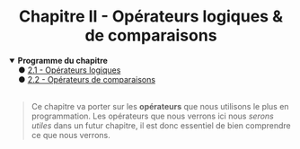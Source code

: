 <center><h1>Chapitre II - Opérateurs logiques & de comparaisons</h1></center>

<details open="open"><summary><b>Programme du chapitre</b></summary>
&nbsp;&nbsp;&nbsp;&nbsp;● <a href="./Logic.md" title="Opérateurs logiques">2.1 - Opérateurs logiques</a><br>
&nbsp;&nbsp;&nbsp;&nbsp;● <a href="./Comparison.md" title="Opérateurs de comparaison">2.2 - Opérateurs de comparaisons</a><br>
</details>
<br>

> Ce chapitre va porter sur les **opérateurs** que nous utilisons le plus en programmation. Les opérateurs que nous verrons ici nous *serons utiles* dans un futur chapitre, il est donc essentiel de bien comprendre ce que nous verrons.